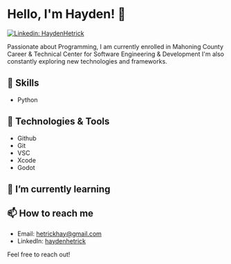 # Hello, I'm Hayden! 👋

[![Linkedin: HaydenHetrick](https://img.shields.io/badge/-haydenhetrick-blue?style=flat-square&logo=Linkedin&logoColor=white&link=https://www.linkedin.com/in/haydenhetrick/)](https://www.linkedin.com/in/haydenhetrick/)

Passionate about Programming, I am currently enrolled in Mahoning County Career & Technical Center for Software Engineering & Development I'm also constantly exploring new technologies and frameworks.

## 🚀 Skills

- Python

## 🔧 Technologies & Tools

- Github
- Git
- VSC
- Xcode
- Godot

## 🌱 I’m currently learning



## 📫 How to reach me

- Email: hetrickhay@gmail.com
- LinkedIn: [haydenhetrick](https://www.linkedin.com/in/haydenhetrick/)

Feel free to reach out! 
